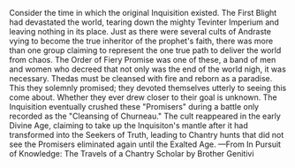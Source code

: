 Consider the time in which the original Inquisition existed. The First Blight had devastated the world, tearing down the mighty Tevinter Imperium and leaving nothing in its place. Just as there were several cults of Andraste vying to become the true inheritor of the prophet's faith, there was more than one group claiming to represent the one true path to deliver the world from chaos. The Order of Fiery Promise was one of these, a band of men and women who decreed that not only was the end of the world nigh, it was necessary.
Thedas must be cleansed with fire and reborn as a paradise. This they solemnly promised; they devoted themselves utterly to seeing this come about. Whether they ever drew closer to their goal is unknown.
The Inquisition eventually crushed these "Promisers" during a battle only recorded as the "Cleansing of Churneau." The cult reappeared in the early Divine Age, claiming to take up the Inquisiton's mantle after it had transformed into the Seekers of Truth, leading to Chantry hunts that did not see the Promisers eliminated again until the Exalted Age.
—From In Pursuit of Knowledge: The Travels of a Chantry Scholar by Brother Genitivi